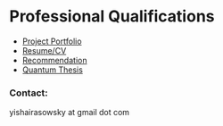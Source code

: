 # Professional Qualifications

<!-- ## [Project Portfolio](portfolio.md) -->
- [Project Portfolio](pdf/portfolio.md)
- [Resume/CV](pdf/cv.pdf)
- [Recommendation](pdf/letter_of_recommendation.pdf)
- [Quantum Thesis](pdf/thesis.pdf)
<!-- ### [CV + Recommendation](cv_with_recommendation_04_15_21.docx) -->

### Contact: 
yishairasowsky at gmail dot com	
